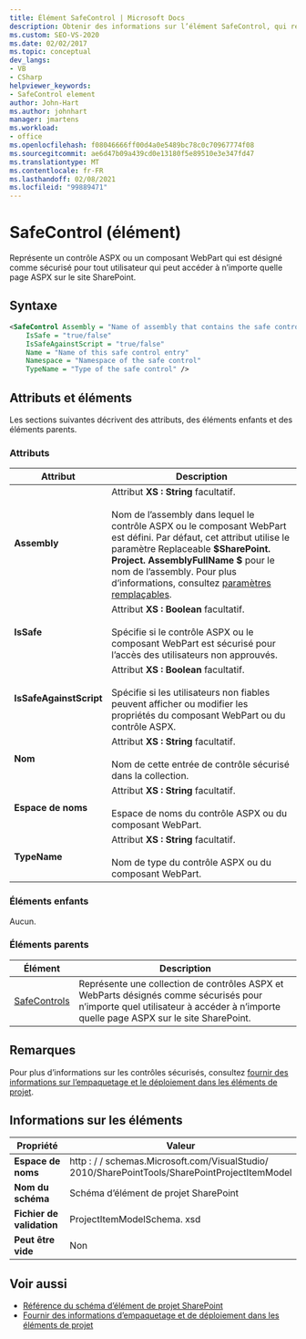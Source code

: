 ```yaml
---
title: Élément SafeControl | Microsoft Docs
description: Obtenir des informations sur l’élément SafeControl, qui représente un contrôle ASPX ou un composant WebPart marqué comme sécurisé pour qu’un utilisateur accède à la page ASPX d’un site SharePoint.
ms.custom: SEO-VS-2020
ms.date: 02/02/2017
ms.topic: conceptual
dev_langs:
- VB
- CSharp
helpviewer_keywords:
- SafeControl element
author: John-Hart
ms.author: johnhart
manager: jmartens
ms.workload:
- office
ms.openlocfilehash: f08046666ff00d4a0e5489bc78c0c70967774f08
ms.sourcegitcommit: ae6d47b09a439cd0e13180f5e89510e3e347fd47
ms.translationtype: MT
ms.contentlocale: fr-FR
ms.lasthandoff: 02/08/2021
ms.locfileid: "99889471"
---
```

# <a name="safecontrol-element"></a>SafeControl (élément)
  Représente un contrôle ASPX ou un composant WebPart qui est désigné comme sécurisé pour tout utilisateur qui peut accéder à n’importe quelle page ASPX sur le site SharePoint.

## <a name="syntax"></a>Syntaxe

```xml
<SafeControl Assembly = "Name of assembly that contains the safe control"
    IsSafe = "true/false"
    IsSafeAgainstScript = "true/false"
    Name = "Name of this safe control entry"
    Namespace = "Namespace of the safe control"
    TypeName = "Type of the safe control" />
```

## <a name="attributes-and-elements"></a>Attributs et éléments
 Les sections suivantes décrivent des attributs, des éléments enfants et des éléments parents.

### <a name="attributes"></a>Attributs

|Attribut|Description|
|---------------|-----------------|
|**Assembly**|Attribut **XS : String** facultatif.<br /><br /> Nom de l’assembly dans lequel le contrôle ASPX ou le composant WebPart est défini. Par défaut, cet attribut utilise le paramètre Replaceable **$SharePoint. Project. AssemblyFullName $** pour le nom de l’assembly. Pour plus d’informations, consultez [paramètres remplaçables](../sharepoint/replaceable-parameters.md).|
|**IsSafe**|Attribut **XS : Boolean** facultatif.<br /><br /> Spécifie si le contrôle ASPX ou le composant WebPart est sécurisé pour l’accès des utilisateurs non approuvés.|
|**IsSafeAgainstScript**|Attribut **XS : Boolean** facultatif.<br /><br /> Spécifie si les utilisateurs non fiables peuvent afficher ou modifier les propriétés du composant WebPart ou du contrôle ASPX.|
|**Nom**|Attribut **XS : String** facultatif.<br /><br /> Nom de cette entrée de contrôle sécurisé dans la collection.|
|**Espace de noms**|Attribut **XS : String** facultatif.<br /><br /> Espace de noms du contrôle ASPX ou du composant WebPart.|
|**TypeName**|Attribut **XS : String** facultatif.<br /><br /> Nom de type du contrôle ASPX ou du composant WebPart.|

### <a name="child-elements"></a>Éléments enfants
 Aucun.

### <a name="parent-elements"></a>Éléments parents

|Élément|Description|
|-------------|-----------------|
|[SafeControls](../sharepoint/safecontrols-element.md)|Représente une collection de contrôles ASPX et WebParts désignés comme sécurisés pour n’importe quel utilisateur à accéder à n’importe quelle page ASPX sur le site SharePoint.|

## <a name="remarks"></a>Remarques
 Pour plus d’informations sur les contrôles sécurisés, consultez [fournir des informations sur l’empaquetage et le déploiement dans les éléments de projet](../sharepoint/providing-packaging-and-deployment-information-in-project-items.md).

## <a name="element-information"></a>Informations sur les éléments

|Propriété|Valeur|
|-|-|
|**Espace de noms**|http : \/ \/ schemas.Microsoft.com/VisualStudio/<br>2010/SharePointTools/SharePointProjectItemModel|
|**Nom du schéma**|Schéma d’élément de projet SharePoint|
|**Fichier de validation**|ProjectItemModelSchema. xsd|
|**Peut être vide**|Non|

## <a name="see-also"></a>Voir aussi
- [Référence du schéma d’élément de projet SharePoint](../sharepoint/sharepoint-project-item-schema-reference.md)
- [Fournir des informations d’empaquetage et de déploiement dans les éléments de projet](../sharepoint/providing-packaging-and-deployment-information-in-project-items.md)
